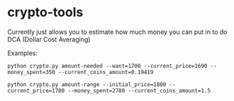 # crypto-tools

Currently just allows you to estimate how much money you can put in to do DCA (Dollar Cost Averaging)

Examples:

`python crypto.py amount-needed --want=1700 --current_price=1690 --money_spent=350 --current_coins_amount=0.19419`

`python crypto.py amount-range --initial_price=1800 --current_price=1700 --money_spent=2780 --current_coins_amount=1.5`
